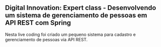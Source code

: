 <h2>Digital Innovation: Expert class - Desenvolvendo um sistema de gerenciamento de pessoas em API REST com Spring</h2>

<p>Nesta live coding foi criado um pequeno sistema para cadastro e gerenciamento de pessoas via API REST.</p>
